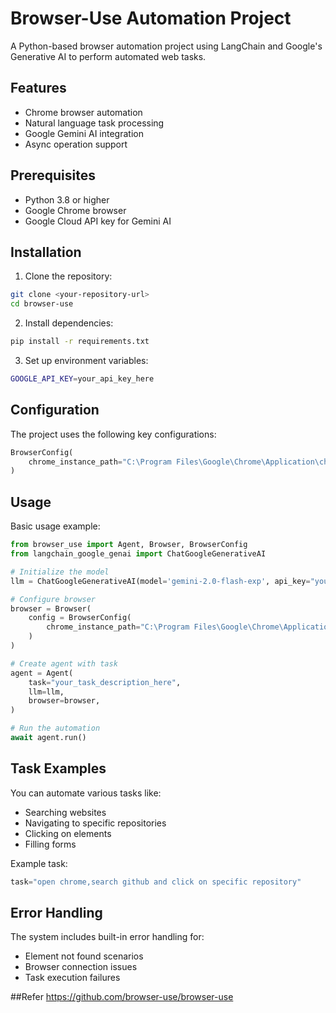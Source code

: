# Browser-Use Automation Project

A Python-based browser automation project using LangChain and Google's Generative AI to perform automated web tasks.

## Features

- Chrome browser automation
- Natural language task processing
- Google Gemini AI integration
- Async operation support

## Prerequisites

- Python 3.8 or higher
- Google Chrome browser
- Google Cloud API key for Gemini AI

## Installation

1. Clone the repository:
```bash
git clone <your-repository-url>
cd browser-use
```

2. Install dependencies:
```bash
pip install -r requirements.txt
```

3. Set up environment variables:
```bash
GOOGLE_API_KEY=your_api_key_here
```

## Configuration

The project uses the following key configurations:

```python
BrowserConfig(
    chrome_instance_path="C:\Program Files\Google\Chrome\Application\chrome"
)
```

## Usage

Basic usage example:

```python
from browser_use import Agent, Browser, BrowserConfig
from langchain_google_genai import ChatGoogleGenerativeAI

# Initialize the model
llm = ChatGoogleGenerativeAI(model='gemini-2.0-flash-exp', api_key="your_api_key")

# Configure browser
browser = Browser(
    config = BrowserConfig(
        chrome_instance_path="C:\Program Files\Google\Chrome\Application\chrome"
    )
)

# Create agent with task
agent = Agent(
    task="your_task_description_here",
    llm=llm,
    browser=browser,
)

# Run the automation
await agent.run()
```

## Task Examples

You can automate various tasks like:
- Searching websites
- Navigating to specific repositories
- Clicking on elements
- Filling forms

Example task:
```python
task="open chrome,search github and click on specific repository"
```

## Error Handling

The system includes built-in error handling for:
- Element not found scenarios
- Browser connection issues
- Task execution failures

##Refer 
https://github.com/browser-use/browser-use

